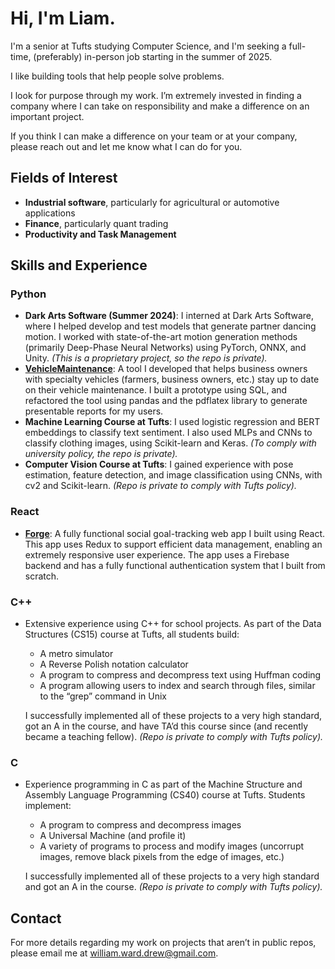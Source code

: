 # Hi, I'm Liam.

I'm a senior at Tufts studying Computer Science, and I'm seeking a full-time, (preferably) in-person job starting in the summer of 2025.

I like building tools that help people solve problems.

I look for purpose through my work. I’m extremely invested in finding a company where I can take on responsibility and make a difference on an important project.

If you think I can make a difference on your team or at your company, please reach out and let me know what I can do for you.

## Fields of Interest
- **Industrial software**, particularly for agricultural or automotive applications
- **Finance**, particularly quant trading
- **Productivity and Task Management**

## Skills and Experience

### Python
- **Dark Arts Software (Summer 2024)**: I interned at Dark Arts Software, where I helped develop and test models that generate partner dancing motion. I worked with state-of-the-art motion generation methods (primarily Deep-Phase Neural Networks) using PyTorch, ONNX, and Unity. *(This is a proprietary project, so the repo is private).*
- **[VehicleMaintenance](https://github.com/LiamDrew/VehicleMaintenance)**: A tool I developed that helps business owners with specialty vehicles (farmers, business owners, etc.) stay up to date on their vehicle maintenance. I built a prototype using SQL, and refactored the tool using pandas and the pdflatex library to generate presentable reports for my users.
- **Machine Learning Course at Tufts**: I used logistic regression and BERT embeddings to classify text sentiment. I also used MLPs and CNNs to classify clothing images, using Scikit-learn and Keras. *(To comply with university policy, the repo is private).*
- **Computer Vision Course at Tufts**: I gained experience with pose estimation, feature detection, and image classification using CNNs, with cv2 and Scikit-learn. *(Repo is private to comply with Tufts policy).*

### React
- **[Forge](https://github.com/LiamDrew/Forge)**: A fully functional social goal-tracking web app I built using React. This app uses Redux to support efficient data management, enabling an extremely responsive user experience. The app uses a Firebase backend and has a fully functional authentication system that I built from scratch.

### C++
- Extensive experience using C++ for school projects. As part of the Data Structures (CS15) course at Tufts, all students build:
  - A metro simulator
  - A Reverse Polish notation calculator
  - A program to compress and decompress text using Huffman coding
  - A program allowing users to index and search through files, similar to the “grep” command in Unix

  I successfully implemented all of these projects to a very high standard, got an A in the course, and have TA’d this course since (and recently became a teaching fellow). *(Repo is private to comply with Tufts policy).*

### C
- Experience programming in C as part of the Machine Structure and Assembly Language Programming (CS40) course at Tufts. Students implement:
  - A program to compress and decompress images
  - A Universal Machine (and profile it)
  - A variety of programs to process and modify images (uncorrupt images, remove black pixels from the edge of images, etc.)

  I successfully implemented all of these projects to a very high standard and got an A in the course. *(Repo is private to comply with Tufts policy).*

## Contact
For more details regarding my work on projects that aren’t in public repos, please email me at [william.ward.drew@gmail.com](mailto:william.ward.drew@gmail.com).

